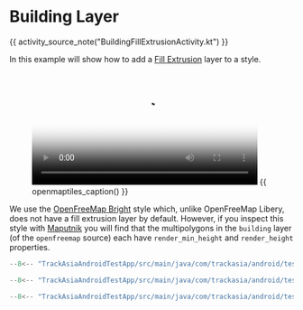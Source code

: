 # Building Layer

{{ activity_source_note("BuildingFillExtrusionActivity.kt") }}

In this example will show how to add a [Fill Extrusion](https://trackasia.com/trackasia-style-spec/layers/#fill-extrusion) layer to a style.
<figure markdown="span">
  <video controls width="400" poster="{{ s3_url("building_layer_thumbnail.jpg") }}" >
    <source src="{{ s3_url("building_layer.mp4") }}" />
  </video>
  {{ openmaptiles_caption() }}
</figure>

We use the [OpenFreeMap Bright](https://openfreemap.org/quick_start/) style which, unlike OpenFreeMap Libery, does not have a fill extrusion layer by default. However, if you inspect this style with [Maputnik](https://trackasia.org/maputnik) you will find that the multipolygons in the  `building` layer (of the `openfreemap` source) each have `render_min_height` and `render_height` properties.

```kotlin title="Setting up the fill extrusion layer"
--8<-- "TrackAsiaAndroidTestApp/src/main/java/com/trackasia/android/testapp/activity/style/BuildingFillExtrusionActivity.kt:setupBuildings"
```

```kotlin title="Changing the light direction"
--8<-- "TrackAsiaAndroidTestApp/src/main/java/com/trackasia/android/testapp/activity/style/BuildingFillExtrusionActivity.kt:lightPosition"
```

```kotlin title="Changing the light color"
--8<-- "TrackAsiaAndroidTestApp/src/main/java/com/trackasia/android/testapp/activity/style/BuildingFillExtrusionActivity.kt:lightColor"
```
